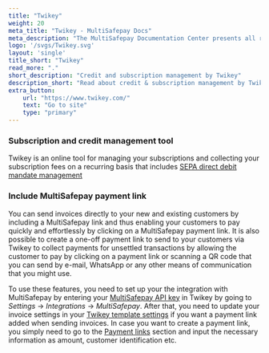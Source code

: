 ```yaml
---
title: "Twikey"
weight: 20
meta_title: "Twikey - MultiSafepay Docs"
meta_description: "The MultiSafepay Documentation Center presents all relevant information about our Plugins and API. You can also find support pages for payment methods, tools and general questions as well as the contact details of our Support and Integration Teams."
logo: '/svgs/Twikey.svg'
layout: 'single'
title_short: "Twikey"
read_more: "."
short_description: "Credit and subscription management by Twikey"
description_short: "Read about credit & subscription management by Twikey."
extra_button:
    url: "https://www.twikey.com/" 
    text: "Go to site" 
    type: "primary"
---
```


### Subscription and credit management tool
Twikey is an online tool for managing your subscriptions and collecting your subscription fees on a recurring basis that includes [SEPA direct debit mandate management](https://www.twikey.com/solution/mandate.html)

### Include MultiSafepay payment link
You can send invoices directly to your new and existing customers by including a MultiSafepay link and thus enabling your customers to pay quickly and effortlessly by clicking on a MultiSafepay payment link. It is also possible to create a one-off payment link to send to your customers via Twikey to collect payments for unsettled transactions by allowing the customer to pay by clicking on a payment link or scanning a QR code that you can send by e-mail, WhatsApp or any other means of communication that you might use.

To use these features, you need to set up your the integration with MultiSafepay by entering your [MultiSafepay API key](/faq/general/glossary/#api-key) in Twikey by going to  _Settings_ → _Integrations_ → _MultiSafepay_. After that, you need to update your invoice settings in your [Twikey template settings](https://www.beta.twikey.com/support/creditor/invoices/invoice_options.html) if you want a payment link added when sending invoices. In case you want to create a payment link, you simply need to go to the [Payment links](https://www.beta.twikey.com/support/creditor/paymentlinks/paymentlink_management.html)  section and input the necessary information as amount, customer identification etc.
